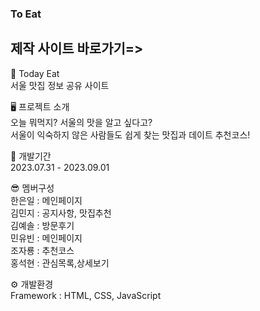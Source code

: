 ### To Eat
## 제작 사이트 바로가기=> <a href="https://skyg000.github.io/team-p/"></a>

🍴 Today Eat <br>
서울 맛집 정보 공유 사이트<br>

🖥 프로젝트 소개 <br>
오늘 뭐먹지? 서울의 맛을 알고 싶다고? <br>
서울이 익숙하지 않은 사람들도 쉽게 찾는 맛집과 데이트 추천코스!

📆 개발기간 <br>
2023.07.31 - 2023.09.01

😎 멤버구성 <br>
한은일 : 메인페이지 <br>
김민지 : 공지사항, 맛집추천 <br>
김예솔 : 방문후기 <br>
민유빈 : 메인페이지 <br>
조자룡 : 추천코스 <br>
홍석현 : 관심목록,상세보기

⚙ 개발환경 <br>
Framework : HTML, CSS, JavaScript
